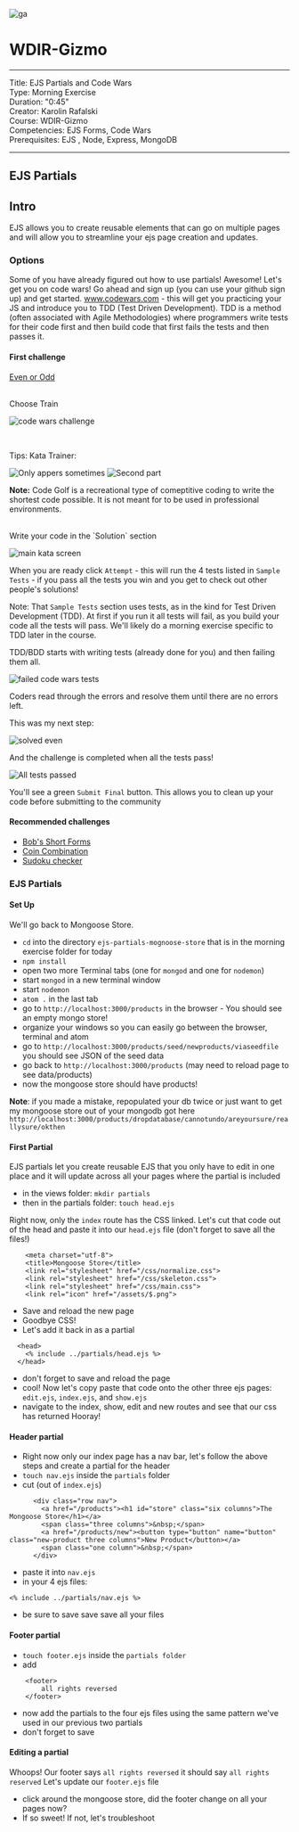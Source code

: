 ![ga](http://mobbook.generalassemb.ly/ga_cog.png)

# WDIR-Gizmo

---
Title: EJS Partials and Code Wars <br>
Type: Morning Exercise<br>
Duration: "0:45"<br>
Creator: Karolin Rafalski<br>
Course: WDIR-Gizmo <br>
Competencies: EJS Forms, Code Wars <br>
Prerequisites: EJS , Node, Express, MongoDB<br>

---

## EJS Partials

## Intro
EJS allows you to create reusable elements that can go on multiple pages and will allow you to streamline your ejs page creation and updates.

### Options
Some of you have already figured out how to use partials! Awesome! Let's get you on code wars! Go ahead and sign up (you can use your github sign up) and get started. www.codewars.com - this will get you practicing your JS and introduce you to TDD (Test Driven Development). TDD is a method (often associated with Agile Methodologies) where programmers write tests for their code first and then build code that first fails the tests and then passes it. 

#### First challenge

[Even or Odd](https://www.codewars.com/kata/even-or-odd)

<br>
Choose Train 

![code wars challenge](https://i.imgur.com/xvEIbgA.png)

<br>

Tips: Kata Trainer:

![Only appers sometimes](https://i.imgur.com/DvK91d1.png)
![Second part](https://i.imgur.com/sdhozZq.png)

**Note:** Code Golf is a recreational type of comeptitive coding to write the shortest code possible. It is not meant for to be used in professional environments. 

<br>
Write your code in the `Solution` section
<br>

![main kata screen](https://i.imgur.com/OXMcPG4.png)

When you are ready click `Attempt` - this will run the 4 tests listed in `Sample Tests` - if you pass all the tests you win and you get to check out other people's solutions!

Note: That `Sample Tests` section uses tests, as in the kind for Test Driven Development (TDD). At first if you run it all tests will fail, as you build your code all the tests will pass. We'll likely do a morning exercise specific to TDD later in the course.

TDD/BDD starts with writing tests (already done for you) and then failing them all. 

![failed code wars tests](https://i.imgur.com/cvvehB4.png)

Coders read through the errors and resolve them until there are no errors left. 

This was my next step:

![solved even](https://i.imgur.com/jjWPzw6.png)

And the challenge is completed when all the tests pass!

![All tests passed](https://i.imgur.com/8UgMeDZ.png)

You'll see a green `Submit Final` button. This allows you to clean up your code before submitting to the community

#### Recommended challenges
- [Bob's Short Forms](https://www.codewars.com/kata/bobs-short-forms)
- [Coin Combination](https://www.codewars.com/kata/calculator-coin-combination)
- [Sudoku checker](https://www.codewars.com/kata/53db96041f1a7d32dc0004d2/train/javascript)



### EJS Partials

#### Set Up

We'll go back to Mongoose Store.
-  `cd` into the directory `ejs-partials-mognoose-store` that is in the morning exercise folder for today
- `npm install`
- open two more Terminal tabs (one for `mongod` and one for `nodemon`)
- start `mongod` in a new terminal window
- start `nodemon`
- `atom .` in the last tab
- go to `http://localhost:3000/products` in the browser - You should see an empty mongo store!
- organize your windows so you can easily go between the browser, terminal and atom
- go to `http://localhost:3000/products/seed/newproducts/viaseedfile` you should see JSON of the seed data
- go back to `http://localhost:3000/products` (may need to reload page to see data/products)
- now the mongoose store should have products!


**Note**: if you made a mistake, repopulated your db twice or just want to get my mongoose store out of your mongodb got here `http://localhost:3000/products/dropdatabase/cannotundo/areyoursure/reallysure/okthen`

#### First Partial 

EJS partials let you create reusable EJS that you only have to edit in one place and it will update across all your pages where the partial is included

- in the views folder: `mkdir partials`
- then in the partials folder: `touch head.ejs`

Right now, only the `index` route has the CSS linked. Let's cut that code out of the head and paste it into our `head.ejs` file (don't forget to save all the files!) 
```
    <meta charset="utf-8">
    <title>Mongoose Store</title>
    <link rel="stylesheet" href="/css/normalize.css">
    <link rel="stylesheet" href="/css/skeleton.css">
    <link rel="stylesheet" href="/css/main.css">
    <link rel="icon" href="/assets/$.png">
 ```

- Save and reload the new page 
- Goodbye CSS!
- Let's add it back in as a partial

```
  <head>
    <% include ../partials/head.ejs %>
  </head>
```
- don't forget to save and reload the page
- cool! Now let's copy paste that code onto the other three ejs pages: `edit.ejs`, `index.ejs`, and `show.ejs`
- navigate to the index, show, edit and new routes and see that our css has returned Hooray!


#### Header partial 
- Right now only our index page has a nav bar, let's follow the above steps and create a partial for the header
- `touch nav.ejs` inside the `partials` folder
- cut (out of `index.ejs`)
```
      <div class="row nav">
        <a href="/products"><h1 id="store" class="six columns">The Mongoose Store</h1></a>
        <span class="three columns">&nbsp;</span>
        <a href="/products/new"><button type="button" name="button" class="new-product three columns">New Product</button></a>
        <span class="one column">&nbsp;</span>
      </div>
```

- paste it into `nav.ejs`
- in your 4 ejs files:
 ```
 <% include ../partials/nav.ejs %>
 
```
- be sure to save save save all your files

#### Footer partial 
- `touch footer.ejs` inside the `partials folder`
- add
```
    <footer>
        all rights reversed
    </footer>
```
- now add the partials to the four ejs files using the same pattern we've used in our previous two partials
- don't forget to save


#### Editing a partial
Whoops! Our footer says `all rights reversed` it should say `all rights reserved`
Let's update our `footer.ejs` file
- click around the mongoose store, did the footer change on all your pages now? 
- If so sweet! If not, let's troubleshoot
